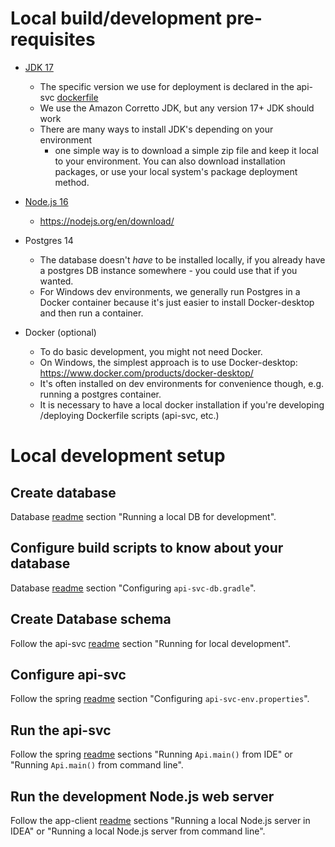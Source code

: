 
# Local build/development pre-requisites


* [JDK 17](../adr/2022-07-21_jdk-platform.md)
  * The specific version we use for deployment is declared in the api-svc
  [dockerfile](https://github.com/au-research/raido/blob/main/api-svc/docker/ecs/src/main/docker/Dockerfile#L19)
  * We use the Amazon Corretto JDK, but any version 17+ JDK should work
  * There are many ways to install JDK's depending on your environment
    * one simple way is to download a simple zip file and keep it local to your
    environment.  You can also download installation packages, or use your 
    local system's package deployment method.
* [Node.js 16](../adr/2022-07-21_nodejs-platform.md)
  * https://nodejs.org/en/download/


* Postgres 14
  * The database doesn't *have* to be installed locally, if you already have a
  postgres DB instance somewhere - you could use that if you wanted.
  * For Windows dev environments, we generally run Postgres in a Docker 
    container because it's just easier to install Docker-desktop and then 
  run a container. 
 

* Docker (optional)
  * To do basic development, you might not need Docker.
  * On Windows, the simplest approach is to use Docker-desktop: 
  https://www.docker.com/products/docker-desktop/
  * It's often installed on dev environments for convenience though, e.g.
  running a postgres container.
  * It is necessary to have a local docker installation if you're developing
  /deploying Dockerfile scripts (api-svc, etc.)


# Local development setup

## Create database

Database [readme](/api-svc/db/readme.md) section "Running a local DB for 
development".

## Configure build scripts to know about your database

Database [readme](/api-svc/db/readme.md) section "Configuring 
`api-svc-db.gradle`".

## Create Database schema

Follow the api-svc [readme](/api-svc/readme.md) section "Running for local 
development".

## Configure api-svc

Follow the spring [readme](/api-svc/spring/readme.md) section "Configuring 
`api-svc-env.properties`".

## Run the api-svc

Follow the spring [readme](/api-svc/spring/readme.md) sections 
"Running `Api.main()` from IDE" or "Running `Api.main()` from command line".

## Run the development Node.js web server

Follow the app-client [readme](/app-client/readme.md) sections
"Running a local Node.js server in IDEA" or 
"Running a local Node.js server from command line".








